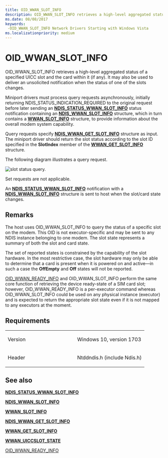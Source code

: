 ```yaml
---
title: OID_WWAN_SLOT_INFO
description: OID_WWAN_SLOT_INFO retrieves a high-level aggregated status of a specified UICC slot and the card within it (if any). It may also be used to deliver an unsolicited notification when the status of one of the slots changes.
ms.date: 08/08/2017
keywords: 
 -OID_WWAN_SLOT_INFO Network Drivers Starting with Windows Vista
ms.localizationpriority: medium
---
```


# OID\_WWAN\_SLOT\_INFO


OID\_WWAN\_SLOT\_INFO retrieves a high-level aggregated status of a specified UICC slot and the card within it (if any). It may also be used to deliver an unsolicited notification when the status of one of the slots changes.

Miniport drivers must process query requests asynchronously, initially returning NDIS\_STATUS\_INDICATION\_REQUIRED to the original request before later sending an [**NDIS\_STATUS\_WWAN\_SLOT\_INFO**](./ndis-status-wwan-slot-info-status.md) status notification containing an [**NDIS\_WWAN\_SLOT\_INFO**](/windows-hardware/drivers/ddi/ndiswwan/ns-ndiswwan-_ndis_wwan_slot_info) structure, which in turn contains a [**WWAN\_SLOT\_INFO**](/windows-hardware/drivers/ddi/wwan/ns-wwan-_wwan_slot_info) structure, to provide information about the overall modem system capability.

Query requests specify [**NDIS\_WWAN\_GET\_SLOT\_INFO**](/windows-hardware/drivers/ddi/ndiswwan/ns-ndiswwan-_ndis_wwan_get_slot_info) structure as input. The miniport driver should return the slot status according to the slot ID specified in the **SlotIndex** member of the [**WWAN\_GET\_SLOT\_INFO**](/windows-hardware/drivers/ddi/wwan/ns-wwan-_wwan_get_slot_info) structure.

The following diagram illustrates a query request.

![slot status query.](images/multi-SIM_9_slotStatusQuery.png)

Set requests are not applicable.

An [**NDIS\_STATUS\_WWAN\_SLOT\_INFO**](./ndis-status-wwan-slot-info-status.md) notification with a [**NDIS\_WWAN\_SLOT\_INFO**](/windows-hardware/drivers/ddi/ndiswwan/ns-ndiswwan-_ndis_wwan_slot_info) structure is sent to host when the slot/card state changes.

## Remarks

The host uses OID\_WWAN\_SLOT\_INFO to query the status of a specific slot on the modem. This OID is not executor-specific and may be sent to any NDIS instance belonging to one modem. The slot state represents a summary of both the slot and card state.

The set of reported states is constrained by the capability of the slot hardware. In the most restrictive case, the slot hardware may only be able to determine that a card is present when it is powered on and active—in such a case the **OffEmpty** and **Off** states will not be reported.

[OID\_WWAN\_READY\_INFO](oid-wwan-ready-info.md) and OID\_WWAN\_SLOT\_INFO perform the same core function of retrieving the device ready-state of a SIM card slot; however, OID\_WWAN\_READY\_INFO is a per-executor command whereas OID\_WWAN\_SLOT\_INFO could be used on any physical instance (executor) and is expected to return the appropriate slot state even if it is not mapped to any executors at the moment.

## Requirements

<table>
<colgroup>
<col width="50%" />
<col width="50%" />
</colgroup>
<tbody>
<tr class="odd">
<td><p>Version</p></td>
<td><p>Windows 10, version 1703</p></td>
</tr>
<tr class="even">
<td><p>Header</p></td>
<td>Ntddndis.h (include Ndis.h)</td>
</tr>
</tbody>
</table>

## See also


[**NDIS\_STATUS\_WWAN\_SLOT\_INFO**](./ndis-status-wwan-slot-info-status.md)

[**NDIS\_WWAN\_SLOT\_INFO**](/windows-hardware/drivers/ddi/ndiswwan/ns-ndiswwan-_ndis_wwan_slot_info)

[**WWAN\_SLOT\_INFO**](/windows-hardware/drivers/ddi/wwan/ns-wwan-_wwan_slot_info)

[**NDIS\_WWAN\_GET\_SLOT\_INFO**](/windows-hardware/drivers/ddi/ndiswwan/ns-ndiswwan-_ndis_wwan_get_slot_info)

[**WWAN\_GET\_SLOT\_INFO**](/windows-hardware/drivers/ddi/wwan/ns-wwan-_wwan_get_slot_info)

[**WWAN\_UICCSLOT\_STATE**](/windows-hardware/drivers/ddi/wwan/ne-wwan-_wwan_uiccslot_state)

[OID\_WWAN\_READY\_INFO](oid-wwan-ready-info.md)

 

